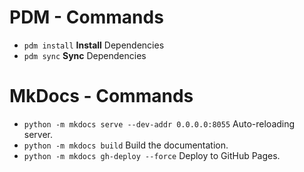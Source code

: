 # PDM - Commands

- `pdm install` **Install** Dependencies
- `pdm sync` **Sync** Dependencies

# MkDocs - Commands

- `python -m mkdocs serve --dev-addr 0.0.0.0:8055` Auto-reloading server.
- `python -m mkdocs build` Build the documentation.
- `python -m mkdocs gh-deploy --force` Deploy to GitHub Pages.

